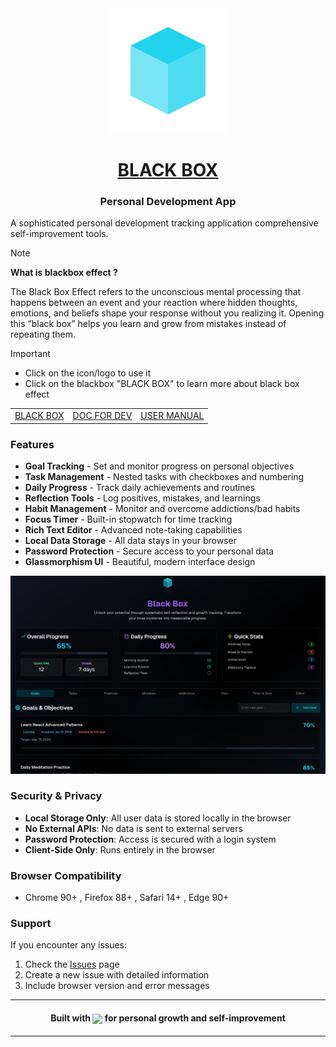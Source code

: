<div align="center">
<a href="https://locamartin.github.io/blackbox">
     <img src="res/icon.svg"/>
     <h1><a href="res/BLACK_BOX.md">BLACK BOX</a></h1>
     <h3>Personal Development App</h3>
</a>
</div>

A sophisticated personal development tracking application comprehensive self-improvement tools.

> [!NOTE]
> **What is blackbox effect ?**
> 
> The Black Box Effect refers to the unconscious mental processing that happens
> between an event and your reaction where hidden thoughts, emotions, and
> beliefs shape your response without you realizing it.
> Opening this “black box” helps you learn and grow from mistakes instead of
> repeating them.

> [!important]
> - Click on the icon/logo to use it
> - Click on the blackbox "BLACK BOX" to learn more about black box effect

<div align="center">
<table>
  <tr>
    <td><a href="res/BLACK_BOX.md">BLACK BOX</a></td>
    <td><a href="res/DEV.md">DOC FOR DEV</a></td>
    <td><a href="res/USER_MANUAL.md">USER MANUAL</a></td>
  </tr>
</table>
</div>

### Features

- **Goal Tracking** - Set and monitor progress on personal objectives
- **Task Management** - Nested tasks with checkboxes and numbering
- **Daily Progress** - Track daily achievements and routines  
- **Reflection Tools** - Log positives, mistakes, and learnings
- **Habit Management** - Monitor and overcome addictions/bad habits
- **Focus Timer** - Built-in stopwatch for time tracking
- **Rich Text Editor** - Advanced note-taking capabilities
- **Local Data Storage** - All data stays in your browser
- **Password Protection** - Secure access to your personal data
- **Glassmorphism UI** - Beautiful, modern interface design

<div>
<img src="res/app.png"/>
</div>

### Security & Privacy

- **Local Storage Only**: All user data is stored locally in the browser
- **No External APIs**: No data is sent to external servers
- **Password Protection**: Access is secured with a login system
- **Client-Side Only**: Runs entirely in the browser

### Browser Compatibility

- Chrome 90+ , Firefox 88+ , Safari 14+ , Edge 90+



### Support

If you encounter any issues:

1. Check the [Issues](https://github.com/LocaMartin/blackbox/issues) page
2. Create a new issue with detailed information
3. Include browser version and error messages

---

<h4 align="center">
Built with <img src="https://upload.wikimedia.org/wikipedia/commons/thumb/5/52/Heart_icon_red_hollow.svg/497px-Heart_icon_red_hollow.svg.png" width="16" style="vertical-align: middle;" /> for personal growth and self-improvement
</h4>

---